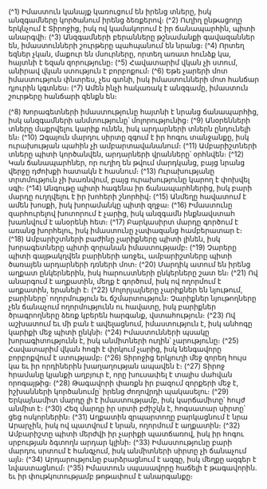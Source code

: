 
(^1) Իմաստուն կանայք կառուցում են իրենց տները, իսկ անզգամները կործանում իրենց ձեռքերով։
(^2) Ուղիղ ընթացողը երկնչում է Տիրոջից, իսկ ով կամակորում է իր ճանապարհին, պիտի անարգվի։
(^3) Անզգամների բերանները թշնամանքի գավազաններ են, իմաստունների շուրթերը պահպանում են նրանց։
(^4) Որտեղ եզներ չկան, մաքուր են մսուրները, որտեղ առատ հունձք կա, հայտնի է եզան զորությունը։
(^5) Հավատարիմ վկան չի ստում, անիրավ վկան ստություն է բորբոքում։
(^6) Եթե չարերի մոտ իմաստություն փնտրես, չես գտնի, իսկ իմաստունների մոտ հանճար դյուրին կգտնես։
(^7) Ամեն ինչի հակառակ է անզգամը, իմաստուն շուրթերը հանճարի զենքն են։


(^8) Խորագետների իմաստությունը հայտնի է նրանց ճանապարհից, իսկ անզգամների անմտությունը՝
մոլորությունից։
(^9) Անօրենների տները մաքրվելու կարիք ունեն, իսկ արդարների տներն ընդունելի են։
(^10) Զգայուն մարդու սիրտը զգում է իր հոգու տանջանքը, իսկ ուրախության պահին չի ամբարտավանանում։
(^11) Ամբարիշտների տները պիտի կործանվեն, արդարների վրանները՝ օրհնվեն։
(^12) Կան ճանապարհներ, որ ուղիղ են թվում մարդկանց, բայց նրանց վերջը դժոխքի հատակն է հասնում։
(^13) Ուրախությանը տրտմություն չի խառնվում, բայց ուրախությունը կարող է փոխվել սգի։
(^14) Անգութը պիտի հագենա իր ճանապարհներից, իսկ բարի մարդը ուղղվելու է իր խոհերի շնորհիվ։
(^15) Անմեղը հավատում է ամեն խոսքի, իսկ խորամանկը պիտի զղջա։
(^16) Իմաստունը զարհուրելով խոտորում է չարից, իսկ անզգամն ինքնավստահ խառնվում է անօրենի հետ։
(^17) Բարկասիրտ մարդը գործում է առանց խորհելու, իսկ իմաստունը չափազանց համբերատար է։
(^18) Ամբարիշտների բաժինը չարիքները պիտի լինեն, իսկ խորագետները պիտի զորանան իմաստությամբ։
(^19) Չարերը պիտի գայթակղվեն բարիների առջեւ, ամբարիշտները պիտի ծառայեն արդարների դռների մոտ։
(^20) Մարդիկ ատում են իրենց աղքատ ընկերներին, իսկ հարուստների ընկերները շատ են։
(^21) Ով անարգում է աղքատին, մեղք է գործում, իսկ ով ողորմում է աղքատին, երանելի է։
(^22) Մոլորյալները չարիքներ են նյութում, բարիները՝ ողորմություն եւ ճշմարտություն։ Չարիքներ նյութողները չեն
ճանաչում ողորմությունն ու հավատը, իսկ բարիքներ ծրագրողները ձեռք կբերեն հարգանք, վստահություն։
(^23) Ով աշխատում եւ մի բան է ավելացնում, իմաստություն է, իսկ անհոգը կարիքի մեջ պիտի ընկնի։
(^24) Իմաստունների պսակը խորագիտությունն է, իսկ անմիտների ուղին՝ չարությունը։
(^25) Հավատարիմ վկան հոգի է փրկում չարից, իսկ նենգավորը բորբոքվում է ստությամբ։
(^26) Տիրոջից երկյուղի մեջ զորեղ հույս կա եւ իր որդիներին խաղաղության ապավեն է։
(^27) Տիրոջ հրամանը կյանքի աղբյուր է, որը խուսափել է տալիս մահվան որոգայթից։
(^28) Թագավորի փառքն իր բազում զորքերի մեջ է, իշխանների կործանումը՝ իրենց ժողովրդի պակասելու։
(^29) Երկայնամիտ մարդը լի է իմաստությամբ, իսկ կարճամիտը՝ հույժ անմիտ է։
(^30) Հեզ մարդը իր սրտի բժիշկն է, հոգսատար սիրտը՝ ցեց ոսկորներին։
(^31) Աղքատին զրպարտողը բարկացնում է նրա Արարչին, իսկ ով պատվում է նրան, ողորմում է աղքատին։
(^32) Ամբարիշտը պիտի մերժվի իր չարիքի պատճառով, իսկ իր հոգու սրբության ձգտողն արդար կլինի։
(^33) Իմաստությունը բարի մարդու սրտում է հանգչում, իսկ անմիտների սիրտը չի ճանաչում այն։
(^34) Արդարությունը բարձրացնում է ազգը, իսկ մեղքը ազգեր է նվաստացնում։
(^35) Իմաստուն սպասավորը հաճելի է թագավորին. եւ իր փութկոտությամբ թոթափում է անարգանքը։
